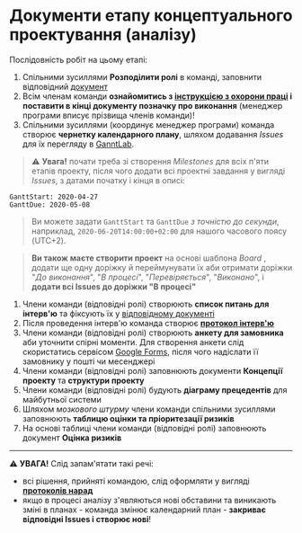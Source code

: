 # Документи етапу концептуального проектування (аналізу)

Послідовність робіт на цьому етапі:

1. Спільними зусиллями **Розподілити ролі** в команді, заповнити відповідний [документ](/docs/1.Envisioning/team.md)
2. Всім членам команди **ознайомитись з [інструкцією з охорони праці](/docs/1.Envisioning/other/1.%20safety.md) і поставити в кінці документу позначку про виконання** (менеджер програми вписує прізвища членів команди)!
3. Спільними зусиллями (координує менеджер програми) команда створює **чернетку календарного плану**, шляхом додавання *Issues* для їх перегляду в [GanntLab](https://app.ganttlab.com/).

>:warning: **Увага!** почати треба зі створення *Milestones* для всіх п'яти етапів проекту, після чого додати всі проектні завдання у вигляді *Issues*, з датами початку і кінця в описі:
```
GanttStart: 2020-04-27
GanttDue: 2020-05-08
```
>Ви можете задати `GanttStart` та `GanttDue` *з точністю до секунди*, наприклад, `2020-06-20T14:00:00+02:00` для нашого часового поясу (UTC+2).

>**Ви також маєте створити проект** на основі шаблона *Board* , додати ще одну доріжку й переймунувати їх аби отримати доріжки "*До виконання*", "*В процесі*", "*Перевіряється*", "*Виконано*", і **додати всі Issues до доріжки "В процесі"**

1. Члени команди (відповідні ролі) створюють **список питань для інтерв'ю** та фіксують їх у [відповідному документі](/docs/1.Envisioning/other/Список%20питань%20(інтерв'ю).md)
2. Після проведення інтерв'ю команда створює **[протокол інтерв'ю](/docs/1.Envisioning/other/Протокол%20інтерв'ю.md)**
3. Члени команди (відповідні ролі) створюють **анкету для замовника** аби уточнити спірні моменти. Для створення анкети слід скористатись сервісом [Google Forms](https://forms.new/), після чого надіслати її замовнику у пошті чи месенджері
4. Члени команди (відповідні ролі) заповнюють документи **Концепції проекту** та **структури проекту**
5. Члени команди (відповідні ролі) будують **діаграму прецедентів** для майбутньої системи
6.  Шляхом *мозкового штурму* члени команди спільними зусиллями заповнюють **таблицю оцінки та пріоритезації ризиків**
7.  На основі таблиці члени команди (відповідні ролі) заповнюють документ **Оцінка ризиків**

---

:warning: **УВАГА!**
Слід запам'ятати такі речі:
* всі рішення, прийняті командою, слід оформляти у вигляді **[протоколів нарад](/docs/1.Envisioning/other/%D0%91%D0%BB%D0%B0%D0%BD%D0%BA%20%D0%BF%D1%80%D0%BE%D1%82%D0%BE%D0%BA%D0%BE%D0%BB%D1%83%20%D0%BD%D0%B0%D1%80%D0%B0%D0%B4%D0%B8.md)**  
* якщо в процесі аналізу з'являються нові обставини та виникають зміні в планах - команда змінює календарний план - **закриває відповідні Issues і створює нові**!
